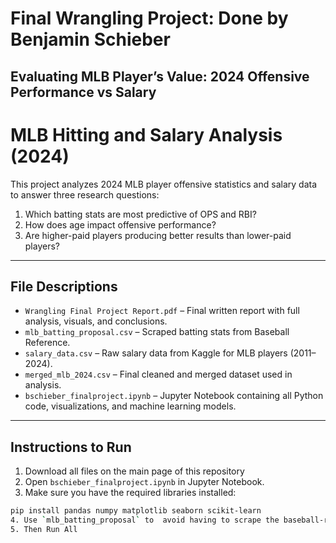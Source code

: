 # Final Wrangling Project: Done by Benjamin Schieber
## Evaluating MLB Player’s Value: 2024 Offensive Performance vs Salary 

# MLB Hitting and Salary Analysis (2024)

This project analyzes 2024 MLB player offensive statistics and salary data to answer three research questions:

1. Which batting stats are most predictive of OPS and RBI?
2. How does age impact offensive performance?
3. Are higher-paid players producing better results than lower-paid players?

---

## File Descriptions

- `Wrangling Final Project Report.pdf` – Final written report with full analysis, visuals, and conclusions.
- `mlb_batting_proposal.csv` – Scraped batting stats from Baseball Reference.
- `salary_data.csv` – Raw salary data from Kaggle for MLB players (2011–2024).
- `merged_mlb_2024.csv` – Final cleaned and merged dataset used in analysis.
- `bschieber_finalproject.ipynb` – Jupyter Notebook containing all Python code, visualizations, and machine learning models.

---

## Instructions to Run

1. Download all files on the main page of this repository
2. Open `bschieber_finalproject.ipynb` in Jupyter Notebook.
3. Make sure you have the required libraries installed:
```bash
pip install pandas numpy matplotlib seaborn scikit-learn
4. Use `mlb_batting_proposal` to  avoid having to scrape the baseball-reference.com table
5. Then Run All
